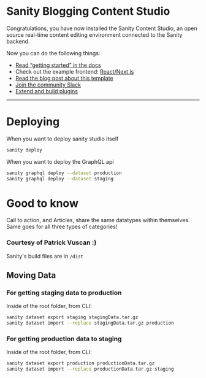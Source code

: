 # Sanity Blogging Content Studio

Congratulations, you have now installed the Sanity Content Studio, an open source real-time content editing environment connected to the Sanity backend.

Now you can do the following things:

- [Read “getting started” in the docs](https://www.sanity.io/docs/introduction/getting-started?utm_source=readme)
- Check out the example frontend: [React/Next.js](https://github.com/sanity-io/tutorial-sanity-blog-react-next)
- [Read the blog post about this template](https://www.sanity.io/blog/build-your-own-blog-with-sanity-and-next-js?utm_source=readme)
- [Join the community Slack](https://slack.sanity.io/?utm_source=readme)
- [Extend and build plugins](https://www.sanity.io/docs/content-studio/extending?utm_source=readme)

---

# Deploying

When you want to deploy sanity studio itself

```bash
sanity deploy
```

When you want to deploy the GraphQL api

```bash
sanity graphql deploy --dataset production
sanity graphql deploy --dataset staging
```

# Good to know

Call to action, and Articles, share the same datatypes within themselves.
Same goes for all three types of categories!

### Courtesy of Patrick Vuscan :)

Sanity's build files are in `/dist`

## Moving Data

### For getting staging data to production

Inside of the root folder, from CLI:

```bash
sanity dataset export staging stagingData.tar.gz
sanity dataset import --replace stagingData.tar.gz production
```

### For getting production data to staging

Inside of the root folder, from CLI:

```bash
sanity dataset export production productionData.tar.gz
sanity dataset import --replace productionData.tar.gz staging
```
